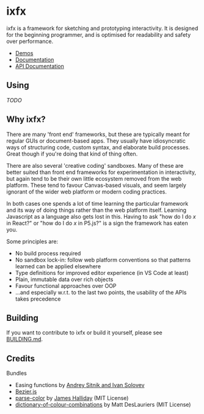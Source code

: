 # ixfx

ixfx is a framework for sketching and prototyping interactivity. It is designed for the beginning programmer, and is optimised for readability and safety over performance.

* [Demos](https://clinth.github.io/ixfx-demos/)
* [Documentation](https://clinth.github.io/ixfx-docs/)
* [API Documentation](https://clinth.github.io/ixfx/)

## Using

_TODO_

## Why ixfx?

There are many 'front end' frameworks, but these are typically meant for regular GUIs or document-based apps. They usually have idiosyncratic ways of structuring code, custom syntax, and elaborate build processes. Great though if you're doing that kind of thing often.

There are also several 'creative coding' sandboxes. Many of these are better suited than front end frameworks for experimentation in interactivity, but again tend to be their own little ecosystem removed from the web platform. These tend to favour Canvas-based visuals, and seem largely ignorant of the wider web platform or modern coding practices.

In both cases one spends a lot of time learning the particular framework and its way of doing things rather than the web platform itself. Learning Javascript as a language also gets lost in this. Having to ask "how do I do _x_ in React?" or "how do I do _x_ in P5.js?" is a sign the framework has eaten you.

Some principles are:
* No build process required
* No sandbox lock-in: follow web platform conventions so that patterns learned can be applied elsewhere
* Type definitions for improved editor experience (in VS Code at least)
* Plain, immutable data over rich objects
* Favour functional approaches over OOP
* ...and especially w.r.t. to the last two points, the usability of the APIs takes precedence

## Building

If you want to contribute to ixfx or build it yourself, please see [BUILDING.md](BUILDING.md).

## Credits

Bundles
* Easing functions by [Andrey Sitnik and Ivan Solovev](https://easings.net/)
* [Bezier.js](https://github.com/Pomax/bezierjs)
* [parse-color](https://github.com/substack/parse-color) by [James Halliday](https://substack.net/) (MIT License)
* [dictionary-of-colour-combinations](https://github.com/mattdesl/dictionary-of-colour-combinations) by Matt DesLauriers (MIT License)